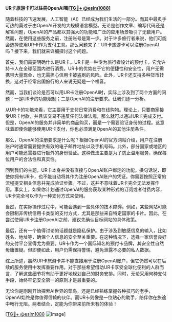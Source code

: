 **UR卡旅游卡可以註冊OpenAI嗎[[TG💪+ @esim1088](https://t.me/s/esim1088)]**

随着科技的飞速发展，人工智能（AI）已经成为我们生活的一部分。而其中最炙手可热的莫过于由OpenAI开发的大规模语言模型。无论是创作文章、编写代码还是解答问题，OpenAI的产品都以其强大的功能和广泛的应用场景吸引了无数用户。然而，在使用这些服务之前，注册账号是第一步。对于许多旅行者来说，他们可能会选择使用UR卡作为支付工具。那么问题来了：UR卡旅游卡可以注册OpenAI吗？接下来，我们就来详细探讨这个问题。

首先，我们需要明确什么是UR卡。UR卡是一种专为旅行者设计的预付卡，它允许持卡人在全球范围内进行消费。UR卡的优势在于它的便捷性和安全性，用户无需携带大量现金，也无需担心信用卡被盗刷的风险。此外，UR卡还支持多种货币转换，这对于经常出国旅行的人来说无疑是一个福音。

然而，当我们谈论是否可以用UR卡注册OpenAI时，实际上涉及到了两个方面的问题：一是UR卡的功能限制；二是OpenAI的注册要求。让我们逐一分析。

从UR卡的功能来看，它主要用于支付日常消费和在线购物。理论上，只要商家接受UR卡付款，并且该交易不违反任何法律法规，那么就可以通过UR卡完成支付。但是，OpenAI的服务并非简单的商品购买，而是一个需要验证身份的过程。这意味着即使你能够使用UR卡支付，你也必须满足OpenAI的其他注册条件。

那么，OpenAI的注册要求是什么呢？根据OpenAI的官方网站介绍，用户在注册账户时通常需要提供有效的电子邮件地址以及手机号码。此外，部分国家或地区的用户可能还需要进行额外的身份验证。这种做法主要是为了防止滥用服务，确保每位用户的合法性和真实性。

回到我们的主题，UR卡本身并没有直接与OpenAI账户绑定的功能。换句话说，即使你拥有UR卡，也不能自动将其作为注册OpenAI账户的凭证。你需要按照正常的流程提交相关信息并完成验证步骤。不过，这并不意味着UR卡完全无法发挥作用。事实上，如果你计划通过OpenAI的服务获取某种形式的订阅或者付费内容，UR卡完全可以作为一种支付方式来使用。

当然，在实际操作过程中，可能会遇到一些具体的技术障碍。例如，某些网站可能会限制非传统信用卡类型的支付方式，尤其是那些来自特定国家的卡片。因此，在尝试使用UR卡注册OpenAI之前，建议先确认目标网站的具体政策。

最后，还有一个值得讨论的话题就是隐私保护。由于涉及到敏感信息的输入，比如姓名、地址等，确保个人信息的安全至关重要。在这种情况下，选择一家信誉良好的支付平台显得尤为重要。UR卡作为一个国际知名的预付卡品牌，其安全性自然毋庸置疑。但即便如此，用户仍需保持警惕，避免泄露不必要的私人数据。

综上所述，虽然UR卡旅游卡并不能直接用于注册OpenAI账户，但它仍然可以在后续的服务使用中发挥重要作用。对于那些希望借助UR卡享受全球化便利的人群而言，了解这些细节将有助于更好地规划自己的财务安排。同时，无论采用何种支付手段，始终牢记安全第一的原则才是最重要的。

无论你是刚刚开始探索AI世界的菜鸟，还是已经熟练掌握各种技巧的老手，OpenAI始终是你值得信赖的伙伴。而UR卡则像是一位贴心的助手，陪伴你在旅途中畅行无阻。两者结合，定能为你带来前所未有的体验！

[[TG💪+ @esim1088](https://t.me/s/esim1088) ![Image](https://i.postimg.cc/4NQfJmqS/Snipaste-2025-05-13-00-14-12.png)]